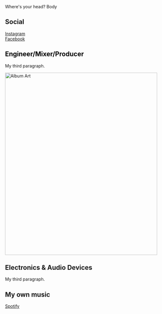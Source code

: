 <!DOCTYPE html>
<html lang="en-US">
<head>Where's your head?
</head>
<body>Body</body>

<h2>Social</h2>
<a href="https://www.instagram.com/mike_signo">Instagram</a>
<br>
<a href="https://www.facebook.com/michele.signorini.73/
">Facebook</a>

<h2 style="color:Black;">Engineer/Mixer/Producer</h2>
<p>My third paragraph.</p>  
<img src="img_girl.jpg" alt="Album Art" width="500" height="600">
  
<h2 title="My Electronics Projects">Electronics & Audio Devices</h2>
<p>My third paragraph.</p> 
  
<h2 title="Link to online distribution of my music">My own music</h2>
<a href="https://open.spotify.com/artist/2INf37Gsp0h6Wyntc8shHm?si=pGcYb1nhRhuy229OLk62AQ">Spotify</a>

  
</body>
</html>
